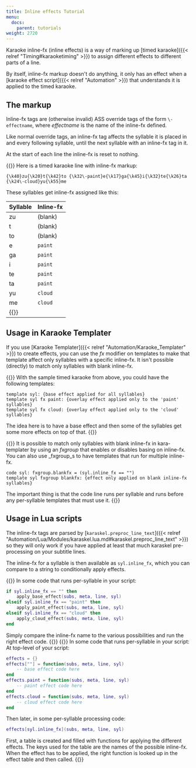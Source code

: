 ```yaml
---
title: Inline effects Tutorial
menu:
  docs:
    parent: tutorials
weight: 2720
---
```


Karaoke inline-fx (inline effects) is a way of marking up \[timed karaoke\]({{\< relref "Timing#karaoketiming" >}}) to assign different effects to different
parts of a line.

By itself, inline-fx markup doesn't do anything, it only has an effect when
a \[karaoke effect script\]({{\< relref "Automation" >}}) that understands it is applied to
the timed karaoke.

## The markup

Inline-fx tags are (otherwise invalid) ASS override tags of the form
`\-effectname`, where _effectname_ is the name of the inline-fx defined.

Like normal override tags, an inline-fx tag affects the syllable it is
placed in and every following syllable, until the next syllable with an
inline-fx tag in it.

At the start of each line the inline-fx is reset to nothing.

{{<example-box>}}
Here is a timed karaoke line with inline-fx markup:

```plaintext
{\k40}zu{\k20}t{\k42}to {\k32\-paint}e{\k17}ga{\k45}i{\k32}te{\k26}ta {\k24\-cloud}yu{\k55}me
```

These syllables get inline-fx assigned like this:

| Syllable           | Inline-fx |
| ------------------ | --------- |
| zu                 | (blank)   |
| t                  | (blank)   |
| to                 | (blank)   |
| e                  | `paint`   |
| ga                 | `paint`   |
| i                  | `paint`   |
| te                 | `paint`   |
| ta                 | `paint`   |
| yu                 | `cloud`   |
| me                 | `cloud`   |
| {{</example-box>}} |           |

## Usage in Karaoke Templater

If you use \[Karaoke Templater\]({{\< relref "Automation/Karaoke_Templater" >}}) to create
effects, you can use the _fx_ modifier on templates to make that template
affect only syllables with a specific inline-fx. It isn't possible
(directly) to match only syllables with blank inline-fx.

{{<example-box>}}
With the sample timed karaoke from above, you could have the following templates:

```plaintext
template syl: {base effect applied for all syllables}
template syl fx paint: {overlay effect applied only to the 'paint' syllables}
template syl fx cloud: {overlay effect applied only to the 'cloud' syllables}
```

The idea here is to have a base effect and then some of the syllables get
some more effects on top of that.
{{</example-box>}}

{{<example-box>}}
It is possible to match only syllables with blank inline-fx in
kara-templater by using an _fxgroup_ that enables or disables basing on
inline-fx. You can also use \_fxgroup_s to have templates that run for
multiple inline-fx.

```plaintext
code syl: fxgroup.blankfx = (syl.inline_fx == "")
template syl fxgroup blankfx: {effect only applied on blank inline-fx syllables}
```

The important thing is that the code line runs per syllable and runs before
any per-syllable templates that must use it.
{{</example-box>}}

## Usage in Lua scripts

The inline-fx tags are parsed by
\[`karaskel.preproc_line_text`\]({{\< relref "Automation/Lua/Modules/karaskel.lua.md#karaskel.preproc_line_text" >}})
so they will only work if you have applied at least that much karaskel
pre-processing on your subtitle lines.

The inline-fx for a syllable is then available as `syl.inline_fx`, which
you can compare to a string to conditionally apply effects.

{{<example-box>}}
In some code that runs per-syllable in your script:

```lua
if syl.inline_fx == "" then
    apply_base_effect(subs, meta, line, syl)
elseif syl.inline_fx == "paint" then
    apply_paint_effect(subs, meta, line, syl)
elseif syl.inline_fx == "cloud" then
    apply_cloud_effect(subs, meta, line, syl)
end
```

Simply compare the inline-fx name to the various possibilities and run the
right effect code.
{{</example-box>}}
{{<example-box>}}
In some code that runs per-syllable in your script:
At top-level of your script:

```lua
effects = {}
effects[""] = function(subs, meta, line, syl)
    -- base effect code here
end
effects.paint = function(subs, meta, line, syl)
    -- paint effect code here
end
effects.cloud = function(subs, meta, line, syl)
    -- cloud effect code here
end
```

Then later, in some per-syllable processing code:

```lua
effects[syl.inline_fx](subs, meta, line, syl)
```

First, a table is created and filled with functions for applying the
different effects. The keys used for the table are the names of the
possible inline-fx. When the effect has to be applied, the right function
is looked up in the effect table and then called.
{{</example-box>}}
